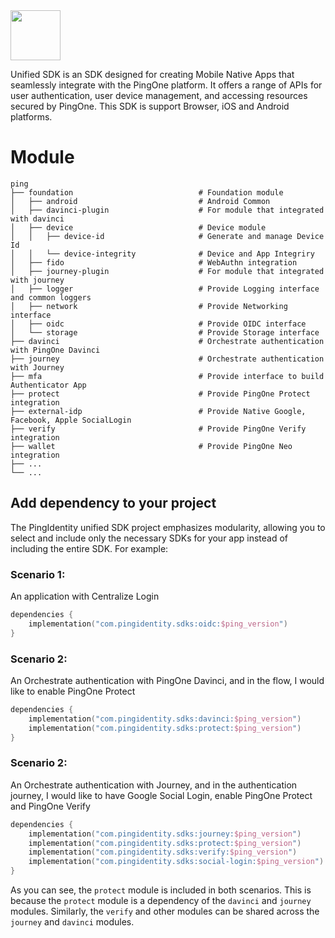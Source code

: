 <div>
  <picture>
     <img src="https://www.pingidentity.com/content/dam/ping-6-2-assets/topnav-json-configs/Ping-Logo.svg" width="80" height="80"  alt=""/>
  </picture>
</div>

Unified SDK is an SDK designed for creating Mobile Native Apps that seamlessly integrate with the PingOne platform.
It offers a range of APIs for user authentication, user device management, and accessing resources secured by PingOne.
This SDK is support Browser, iOS and Android platforms.

# Module

    ping 
    ├── foundation                            # Foundation module
    │   ├── android                           # Android Common
    │   ├── davinci-plugin                    # For module that integrated with davinci
    │   ├── device                            # Device module
    │   │   ├── device-id                     # Generate and manage Device Id
    │   │   └── device-integrity              # Device and App Integriry
    │   ├── fido                              # WebAuthn integration
    │   ├── journey-plugin                    # For module that integrated with journey
    │   ├── logger                            # Provide Logging interface and common loggers
    │   ├── network                           # Provide Networking interface
    │   ├── oidc                              # Provide OIDC interface
    │   └── storage                           # Provide Storage interface
    ├── davinci                               # Orchestrate authentication with PingOne Davinci
    ├── journey                               # Orchestrate authentication with Journey
    ├── mfa                                   # Provide interface to build Authenticator App
    ├── protect                               # Provide PingOne Protect integration
    ├── external-idp                          # Provide Native Google, Facebook, Apple SocialLogin
    ├── verify                                # Provide PingOne Verify integration
    ├── wallet                                # Provide PingOne Neo integration
    ├── ...
    └── ...

## Add dependency to your project

The PingIdentity unified SDK project emphasizes modularity, allowing you to select and include only the necessary SDKs for your app instead of including the entire SDK.
For example:

### Scenario 1:

An application with Centralize Login

```kotlin
dependencies {
    implementation("com.pingidentity.sdks:oidc:$ping_version")
}
```

### Scenario 2:

An Orchestrate authentication with PingOne Davinci, and in the flow, I would like to enable PingOne Protect

```kotlin
dependencies {
    implementation("com.pingidentity.sdks:davinci:$ping_version")
    implementation("com.pingidentity.sdks:protect:$ping_version")
}
```

### Scenario 2:

An Orchestrate authentication with Journey, and in the authentication journey, I would like to have Google Social Login,
enable PingOne Protect and PingOne Verify

```kotlin
dependencies {
    implementation("com.pingidentity.sdks:journey:$ping_version")
    implementation("com.pingidentity.sdks:protect:$ping_version")
    implementation("com.pingidentity.sdks:verify:$ping_version")
    implementation("com.pingidentity.sdks:social-login:$ping_version")
}
```

As you can see, the `protect` module is included in both scenarios. 
This is because the `protect` module is a dependency of the `davinci` and `journey` modules.
Similarly, the `verify` and other modules can be shared across the `journey` and `davinci` modules.